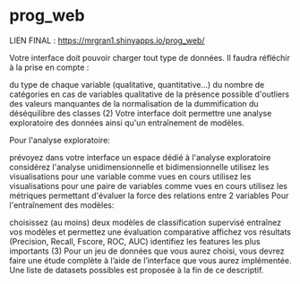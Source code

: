 # prog_web

LIEN FINAL : https://mrgran1.shinyapps.io/prog_web/

Votre interface doit pouvoir charger tout type de données. Il faudra réfléchir à la prise en compte :

du type de chaque variable (qualitative, quantitative...)
du nombre de catégories en cas de variables qualitative
de la présence possible d'outliers
des valeurs manquantes
de la normalisation
de la dummification
du déséquilibre des classes
(2) Votre interface doit permettre une analyse exploratoire des données ainsi qu'un entraînement de modèles.

Pour l'analyse exploratoire:

prévoyez dans votre interface un espace dédié à l'analyse exploratoire
considérez l'analyse unidimensionnelle et bidimensionnelle
utilisez les visualisations pour une variable comme vues en cours
utilisez les visualisations pour une paire de variables comme vues en cours
utilisez les métriques permettant d'évaluer la force des relations entre 2 variables
Pour l'entraînement des modèles:

choisissez (au moins) deux modèles de classification supervisé
entraînez vos modèles et permettez une évaluation comparative
affichez vos résultats (Precision, Recall, Fscore, ROC, AUC)
identifiez les features les plus importants
(3) Pour un jeu de données que vous aurez choisi, vous devrez faire une étude complète à l’aide de l’interface que vous aurez implémentée. Une liste de datasets possibles est proposée à la fin de ce descriptif.
